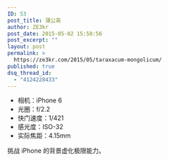 ```yaml
---
ID: 53
post_title: 蒲公英
author: ZE3kr
post_date: 2015-05-02 15:50:56
post_excerpt: ""
layout: post
permalink: >
  https://ze3kr.com/2015/05/taraxacum-mongolicum/
published: true
dsq_thread_id:
  - "4124228433"
---
```


+ 相机：iPhone 6
+ 光圈：f/2.2
+ 快门速度：1/421
+ 感光度：ISO-32
+ 实际焦距：4.15mm

挑战 iPhone 的背景虚化极限能力。